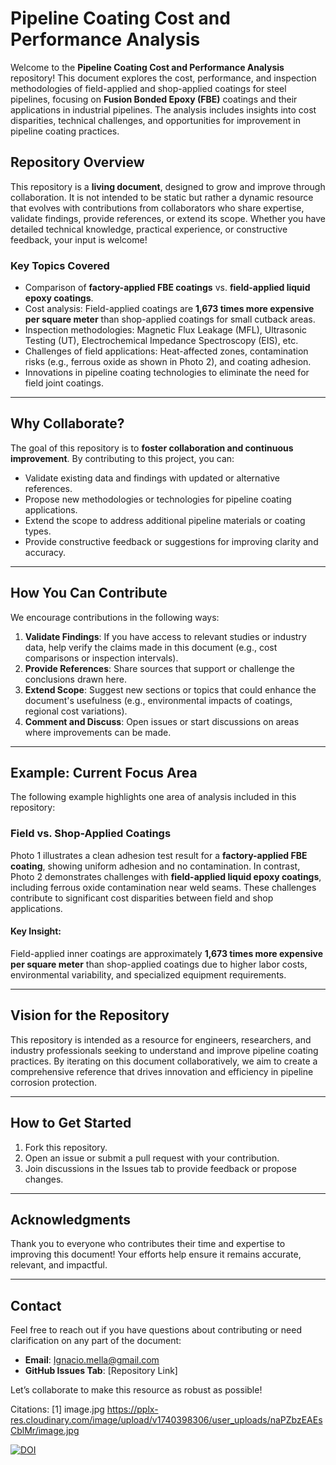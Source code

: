 # Pipeline Coating Cost and Performance Analysis

Welcome to the **Pipeline Coating Cost and Performance Analysis** repository! This document explores the cost, performance, and inspection methodologies of field-applied and shop-applied coatings for steel pipelines, focusing on **Fusion Bonded Epoxy (FBE)** coatings and their applications in industrial pipelines. The analysis includes insights into cost disparities, technical challenges, and opportunities for improvement in pipeline coating practices.

## Repository Overview

This repository is a **living document**, designed to grow and improve through collaboration. It is not intended to be static but rather a dynamic resource that evolves with contributions from collaborators who share expertise, validate findings, provide references, or extend its scope. Whether you have detailed technical knowledge, practical experience, or constructive feedback, your input is welcome!

### Key Topics Covered
- Comparison of **factory-applied FBE coatings** vs. **field-applied liquid epoxy coatings**.
- Cost analysis: Field-applied coatings are **1,673 times more expensive per square meter** than shop-applied coatings for small cutback areas.
- Inspection methodologies: Magnetic Flux Leakage (MFL), Ultrasonic Testing (UT), Electrochemical Impedance Spectroscopy (EIS), etc.
- Challenges of field applications: Heat-affected zones, contamination risks (e.g., ferrous oxide as shown in Photo 2), and coating adhesion.
- Innovations in pipeline coating technologies to eliminate the need for field joint coatings.

---

## Why Collaborate?

The goal of this repository is to **foster collaboration and continuous improvement**. By contributing to this project, you can:
- Validate existing data and findings with updated or alternative references.
- Propose new methodologies or technologies for pipeline coating applications.
- Extend the scope to address additional pipeline materials or coating types.
- Provide constructive feedback or suggestions for improving clarity and accuracy.

---

## How You Can Contribute

We encourage contributions in the following ways:
1. **Validate Findings**: If you have access to relevant studies or industry data, help verify the claims made in this document (e.g., cost comparisons or inspection intervals).
2. **Provide References**: Share sources that support or challenge the conclusions drawn here.
3. **Extend Scope**: Suggest new sections or topics that could enhance the document's usefulness (e.g., environmental impacts of coatings, regional cost variations).
4. **Comment and Discuss**: Open issues or start discussions on areas where improvements can be made.

---

## Example: Current Focus Area

The following example highlights one area of analysis included in this repository:

### Field vs. Shop-Applied Coatings
Photo 1 illustrates a clean adhesion test result for a **factory-applied FBE coating**, showing uniform adhesion and no contamination. In contrast, Photo 2 demonstrates challenges with **field-applied liquid epoxy coatings**, including ferrous oxide contamination near weld seams. These challenges contribute to significant cost disparities between field and shop applications.

#### Key Insight:
Field-applied inner coatings are approximately **1,673 times more expensive per square meter** than shop-applied coatings due to higher labor costs, environmental variability, and specialized equipment requirements.

---

## Vision for the Repository

This repository is intended as a resource for engineers, researchers, and industry professionals seeking to understand and improve pipeline coating practices. By iterating on this document collaboratively, we aim to create a comprehensive reference that drives innovation and efficiency in pipeline corrosion protection.

---

## How to Get Started
1. Fork this repository.
2. Open an issue or submit a pull request with your contribution.
3. Join discussions in the Issues tab to provide feedback or propose changes.

---

## Acknowledgments
Thank you to everyone who contributes their time and expertise to improving this document! Your efforts help ensure it remains accurate, relevant, and impactful.

---

## Contact
Feel free to reach out if you have questions about contributing or need clarification on any part of the document:
- **Email**: Ignacio.mella@gmail.com 
- **GitHub Issues Tab**: [Repository Link]

Let’s collaborate to make this resource as robust as possible!

Citations:
[1] image.jpg https://pplx-res.cloudinary.com/image/upload/v1740398306/user_uploads/naPZbzEAEsCblMr/image.jpg

<a href="https://doi.org/10.5281/zenodo.14911682"><img src="https://zenodo.org/badge/919184867.svg" alt="DOI"></a>
